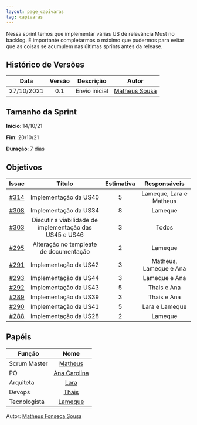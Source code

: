 ```yaml
---
layout: page_capivaras
tag: capivaras
---
```


Nessa sprint temos que implementar várias US de relevância Must no backlog. É importante completarmos o máximo que pudermos para evitar que as coisas se acumulem nas últimas sprints antes da release.

## Histórico de Versões


| Data       | Versão | Descrição                      | Autor             |
| :--------: | :----: | :----------:                   | :---------------: |
| 27/10/2021 |    0.1   | Envio inicial | [Matheus Sousa](https://github.com/gatotabaco)|

## Tamanho da Sprint

**Início**: 14/10/21

**Fim**: 20/10/21

**Duração**: 7 dias

## Objetivos

| Issue |            Título            | Estimativa|        Responsáveis         | 
|:-----:|:----------------------------:|:---------:|:---------------------------:|
| [#314](https://github.com/fga-eps-mds/2021.1-AlligaBot/issues/314) | Implementação da US40 | 5 | Lameque, Lara e Matheus |
| [#308](https://github.com/fga-eps-mds/2021.1-AlligaBot/issues/308) | Implementação da US34 | 8 | Lameque |
| [#303](https://github.com/fga-eps-mds/2021.1-AlligaBot/issues/303) | Discutir a viabilidade de implementação das US45 e US46  | 3 | Todos |
| [#295](https://github.com/fga-eps-mds/2021.1-AlligaBot/issues/295) | Alteração no templeate de documentação | 2 | Lameque |
| [#291](https://github.com/fga-eps-mds/2021.1-AlligaBot/issues/291) | Implementação da US42 | 3 | Matheus, Lameque e Ana |
| [#293](https://github.com/fga-eps-mds/2021.1-AlligaBot/issues/293) | Implementação da US44 | 3 | Lameque e Ana |
| [#292](https://github.com/fga-eps-mds/2021.1-AlligaBot/issues/292) | Implementação da US43 | 5 | Thais e Ana |
| [#289](https://github.com/fga-eps-mds/2021.1-AlligaBot/issues/289) | Implementação da US39 | 3 | Thais e Ana |
| [#290](https://github.com/fga-eps-mds/2021.1-AlligaBot/issues/290) | Implementação da US41 | 5 | Lara e Lameque |
| [#288](https://github.com/fga-eps-mds/2021.1-AlligaBot/issues/288) | Implementação da US28 | 2 | Lameque |

## Papéis

|      Função      |            Nome            |
|------------------|:--------------------------:|
| Scrum Master | [Matheus](https://github.com/gatotabaco) |
| PO | [Ana Carolina](https://github.com/AnaCarolinaRodriguesLeite) |
| Arquiteta | [Lara](https://github.com/gatotabaco) |
| Devops | [Thais](https://github.com/thais-ra) |
| Tecnologista | [Lameque](https://github.com/LamequeFernandes) |

Autor: [Matheus Fonseca Sousa](https://github.com/gatotabaco)


